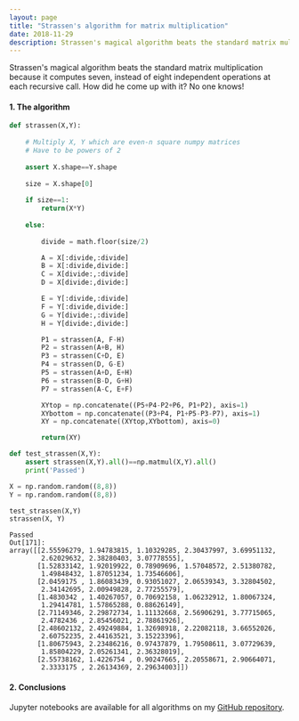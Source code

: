 ```yaml
---
layout: page
title: "Strassen's algorithm for matrix multiplication"
date: 2018-11-29
description: Strassen's magical algorithm beats the standard matrix multiplication because it computes seven, instead of eight independent operations at each recursive call. How did he come up with it? No one knows!
---
```

Strassen's magical algorithm beats the standard matrix multiplication because it computes seven, instead of eight independent operations at each recursive call. How did he come up with it? No one knows!

#### 1. The algorithm

```python
def strassen(X,Y):
    
    # Multiply X, Y which are even-n square numpy matrices
    # Have to be powers of 2
    
    assert X.shape==Y.shape
    
    size = X.shape[0]
    
    if size==1:
        return(X*Y)
    
    else:
    
        divide = math.floor(size/2)

        A = X[:divide,:divide]
        B = X[:divide,divide:]
        C = X[divide:,:divide]
        D = X[divide:,divide:]

        E = Y[:divide,:divide]
        F = Y[:divide,divide:]
        G = Y[divide:,:divide]
        H = Y[divide:,divide:]

        P1 = strassen(A, F-H)
        P2 = strassen(A+B, H)
        P3 = strassen(C+D, E)
        P4 = strassen(D, G-E)
        P5 = strassen(A+D, E+H)
        P6 = strassen(B-D, G+H)
        P7 = strassen(A-C, E+F)

        XYtop = np.concatenate((P5+P4-P2+P6, P1+P2), axis=1)
        XYbottom = np.concatenate((P3+P4, P1+P5-P3-P7), axis=1)
        XY = np.concatenate((XYtop,XYbottom), axis=0)

        return(XY)

def test_strassen(X,Y):
    assert strassen(X,Y).all()==np.matmul(X,Y).all()
    print('Passed')

X = np.random.random((8,8))
Y = np.random.random((8,8))

test_strassen(X,Y)
strassen(X, Y)
```

    Passed
    Out[171]:
    array([[2.55596279, 1.94783815, 1.10329285, 2.30437997, 3.69951132,
            2.62029632, 2.38280403, 3.07778555],
           [1.52833142, 1.92019922, 0.78909696, 1.57048572, 2.51380782,
            1.49848432, 1.87051234, 1.73546606],
           [2.0459175 , 1.86083439, 0.93051027, 2.06539343, 3.32804502,
            2.34142695, 2.00949828, 2.77255579],
           [1.4830342 , 1.40267057, 0.70692158, 1.06232912, 1.80067324,
            1.29414781, 1.57865288, 0.88626149],
           [2.71149346, 2.29872734, 1.11132668, 2.56906291, 3.77715065,
            2.4782436 , 2.85456021, 2.78861926],
           [2.48602132, 2.49249884, 1.32698918, 2.22082118, 3.66552026,
            2.60752235, 2.44163521, 3.15223396],
           [1.80675943, 2.23486216, 0.97437879, 1.79508611, 3.07729639,
            1.85804229, 2.05261341, 2.36328019],
           [2.55738162, 1.4226754 , 0.90247665, 2.20558671, 2.90664071,
            2.3333175 , 2.26134369, 2.29634003]])


#### 2. Conclusions

Jupyter notebooks are available for all algorithms on my [GitHub repository](https://github.com/nadanai263/datasciportfolio). 